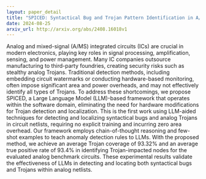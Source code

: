 ```yaml
---
layout: paper_detail
title: "SPICED: Syntactical Bug and Trojan Pattern Identification in A/MS Circuits using LLM-Enhanced Detection"
date: 2024-08-25
arxiv_url: http://arxiv.org/abs/2408.16018v1
---
```


Analog and mixed-signal (A/MS) integrated circuits (ICs) are crucial in modern electronics, playing key roles in signal processing, amplification, sensing, and power management. Many IC companies outsource manufacturing to third-party foundries, creating security risks such as stealthy analog Trojans. Traditional detection methods, including embedding circuit watermarks or conducting hardware-based monitoring, often impose significant area and power overheads, and may not effectively identify all types of Trojans. To address these shortcomings, we propose SPICED, a Large Language Model (LLM)-based framework that operates within the software domain, eliminating the need for hardware modifications for Trojan detection and localization. This is the first work using LLM-aided techniques for detecting and localizing syntactical bugs and analog Trojans in circuit netlists, requiring no explicit training and incurring zero area overhead. Our framework employs chain-of-thought reasoning and few-shot examples to teach anomaly detection rules to LLMs. With the proposed method, we achieve an average Trojan coverage of 93.32% and an average true positive rate of 93.4% in identifying Trojan-impacted nodes for the evaluated analog benchmark circuits. These experimental results validate the effectiveness of LLMs in detecting and locating both syntactical bugs and Trojans within analog netlists.

